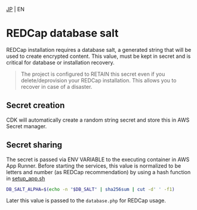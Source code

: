 [JP](../ja/salt.md) | EN

# REDCap database salt

REDCap installation requires a database salt, a generated string that will be used to create encrypted content. This value, must be kept in secret and is critical for database or installation recovery.

> The project is configured to RETAIN this secret even if you delete/deprovision your REDCap installation. This allows you to recover in case of a disaster.

## Secret creation

CDK will automatically create a random string secret and store this in AWS Secret manager.

## Secret sharing

The secret is passed via ENV VARIABLE to the executing container in AWS App Runner. Before starting the services, this value is normalized to be letters and number (as REDCap recommendation) by using a hash function in [setup_app.sh](../../containers/redcap-docker-apache/scripts/setup_app.sh)

```sh
DB_SALT_ALPHA=$(echo -n "$DB_SALT" | sha256sum | cut -d' ' -f1)
```

Later this value is passed to the `database.php` for REDCap usage.
